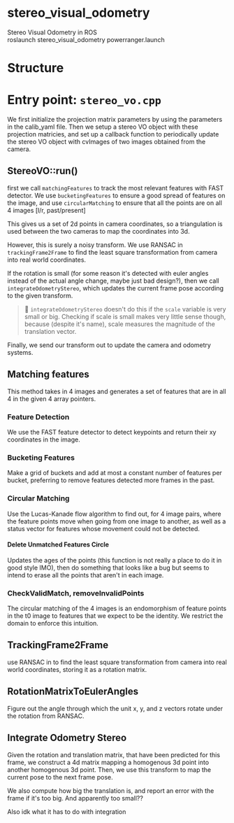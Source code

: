 # stereo_visual_odometry
Stereo Visual Odometry in ROS  
roslaunch stereo_visual_odometry powerranger.launch 

# Structure

# Entry point: `stereo_vo.cpp`

We first initialize the projection matrix parameters by using the
parameters in the calib_yaml file.
Then we setup a stereo VO object with these projection matricies, and set up a callback
function to periodically update the stereo VO
object with cvImages of two images obtained from the camera.

## StereoVO::run()

first we call `matchingFeatures` to track the
most relevant features with FAST detector. We
use `bucketingFeatures` to ensure a good spread
of features on the image, and use `circularMatching` to ensure that all
the points are on all 4 images [l/r, past/present]

This gives us a set of 2d points in camera coordinates, so a triangulation is used between the
two cameras to map the coordinates into 3d.

However, this is surely a noisy transform. We
use RANSAC in `trackingFrame2Frame` to find the least square transformation from camera into real world coordinates.

If the rotation is small (for some reason it's detected with euler angles instead of the actual
angle change, maybe just bad design?), then we
call `integrateOdometryStereo`, which updates the
current frame pose according to the given transform.

> 📝 `integrateOdometryStereo` doesn't do this if the `scale` variable is very small or big. Checking if scale is small makes very little sense though, because (despite it's name), scale measures the magnitude of the translation vector.

Finally, we send our transform out to update the camera and odometry systems.

## Matching features

This method takes in 4 images and generates a set of features that are in all 4 in the given 4 array pointers.

### Feature Detection

We use the FAST feature detector to detect keypoints and return their xy coordinates in the image.

### Bucketing Features

Make a grid of buckets and add at most a constant number of features per bucket, preferring to remove features detected
more frames in the past.

### Circular Matching

Use the Lucas-Kanade flow algorithm to find out, for 4 image pairs, where the feature
points move when going from one image to another, as well as a status vector for features whose movement could not be detected.

#### Delete Unmatched Features Circle

Updates the ages of the points (this function is not really a place to do it in good style IMO), then do something that
looks like a bug but seems to intend to erase all the points that aren't in each image.

### CheckValidMatch, removeInvalidPoints

The circular matching of the 4 images is an endomorphism of feature points in the t0 image to features that we expect to be the identity. We restrict the domain to enforce this intuition.

## TrackingFrame2Frame

use RANSAC in to find the least square transformation from camera into real world coordinates, storing it as a rotation matrix.

## RotationMatrixToEulerAngles

Figure out the angle through which the unit x, y, and z vectors rotate under the rotation from RANSAC.

##  Integrate Odometry Stereo

Given the rotation and translation matrix,
that have been predicted for this frame,
we construct a 4d matrix mapping a homogenous 3d point into another homogenous 3d point. Then, we use this transform to map
the current pose to the next frame pose.

We also compute how big the translation is,
and report an error with the frame if it's too big. And apparently too small??

Also idk what it has to do with integration


